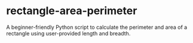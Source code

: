 # rectangle-area-perimeter
A beginner-friendly Python script to calculate the perimeter and area of a rectangle using user-provided length and breadth.
